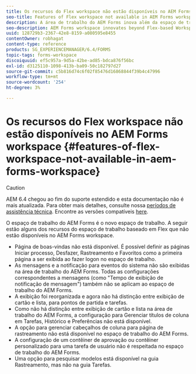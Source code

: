 ```yaml
---
title: Os recursos do Flex workspace não estão disponíveis no AEM Forms workspace
seo-title: Features of Flex workspace not available in AEM Forms workspace
description: A área de trabalho do AEM Forms inova além da espaço de trabalho baseada em Flex. Leia sobre as diferenças nos recursos e capacidades.
seo-description: AEM Forms workspace innovates beyond Flex-based Workspace. Read about the differences in features and capabilities.
uuid: 128729b3-2367-42e8-8159-a080595e8455
contentOwner: robhagat
content-type: reference
products: SG_EXPERIENCEMANAGER/6.4/FORMS
topic-tags: forms-workspace
discoiquuid: ef5c957a-9d5a-42be-ad85-bdca876f56bc
exl-id: d3125110-1098-413b-ba09-50c182797d27
source-git-commit: c5b816d74c6f02f85476d16868844f39b4c47996
workflow-type: tm+mt
source-wordcount: '254'
ht-degree: 3%

---
```


# Os recursos do Flex workspace não estão disponíveis no AEM Forms workspace {#features-of-flex-workspace-not-available-in-aem-forms-workspace}

>[!CAUTION]
>
>AEM 6.4 chegou ao fim do suporte estendido e esta documentação não é mais atualizada. Para obter mais detalhes, consulte nossa [períodos de assistência técnica](https://helpx.adobe.com/br/support/programs/eol-matrix.html). Encontre as versões compatíveis [here](https://experienceleague.adobe.com/docs/).

O espaço de trabalho do AEM Forms é o novo espaço de trabalho. A seguir estão alguns dos recursos do espaço de trabalho baseado em Flex que não estão disponíveis no AEM Forms workspace.

* Página de boas-vindas não está disponível. É possível definir as páginas Iniciar processo, Desfazer, Rastreamento e Favoritos como a primeira página a ser exibida ao fazer logon no espaço de trabalho.
* As mensagens e a notificação para eventos do sistema não são exibidas na área de trabalho do AEM Forms. Todas as configurações correspondentes a mensagens (como &quot;Tempo de exibição de notificação de mensagem&quot;) também não se aplicam ao espaço de trabalho do AEM Forms.
* A exibição foi reorganizada e agora não há distinção entre exibição de cartão e lista, para pontos de partida e tarefas.
* Como não há distinção entre exibição de cartão e lista na área de trabalho do AEM Forms, a configuração para Gerenciar títulos de coluna em Tarefas, Histórico e Preferências não está disponível.
* A opção para gerenciar cabeçalhos de coluna para página de rastreamento não está disponível no espaço de trabalho do AEM Forms.
* A configuração de um contêiner de aprovação ou contêiner personalizado para uma tarefa de usuário não é respeitada no espaço de trabalho do AEM Forms.
* Uma opção para pesquisar modelos está disponível na guia Rastreamento, mas não na guia Tarefas.
